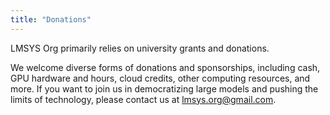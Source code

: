 ```yaml
---
title: "Donations"
---
```

        
LMSYS Org primarily relies on university grants and donations.

We welcome diverse forms of donations and sponsorships, including cash, GPU hardware and hours, cloud credits, other computing resources, and more.
If you want to join us in democratizing large models and pushing the limits of technology, please contact us at [lmsys.org@gmail.com](mailto:lmsysorg@gmail.com?subject=Donation%20to%20LMSYS%20Org).
